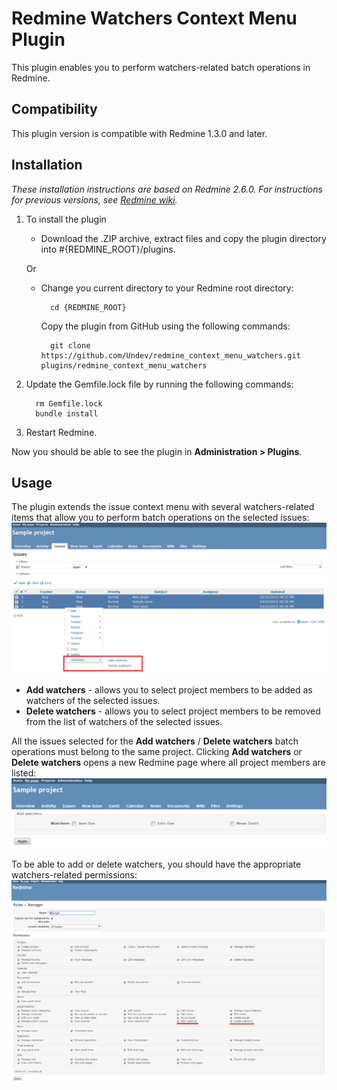 # Redmine Watchers Context Menu Plugin 

This plugin enables you to perform watchers-related batch operations in Redmine.

## Compatibility

This plugin version is compatible with Redmine 1.3.0 and later.

## Installation

*These installation instructions are based on Redmine 2.6.0. For instructions for previous versions, see [Redmine wiki](http://www.redmine.org/projects/redmine/wiki/Plugins).*

1. To install the plugin
    * Download the .ZIP archive, extract files and copy the plugin directory into #{REDMINE_ROOT}/plugins.
    
    Or

    * Change you current directory to your Redmine root directory:  

            cd {REDMINE_ROOT}
            
      Copy the plugin from GitHub using the following commands:
      
            git clone https://github.com/Undev/redmine_context_menu_watchers.git plugins/redmine_context_menu_watchers

2. Update the Gemfile.lock file by running the following commands:  

         rm Gemfile.lock  
         bundle install
            
3. Restart Redmine.

Now you should be able to see the plugin in **Administration > Plugins**.

## Usage

The plugin extends the issue context menu with several watchers-related items that allow you to perform batch operations on the selected issues:  
![watchers context menu](watchers_context_menu_1.PNG)

* **Add watchers** - allows you to select project members to be added as watchers of the selected issues.
* **Delete watchers** - allows you to select project members to be removed from the list of watchers of the selected issues.

All the issues selected for the **Add watchers** / **Delete watchers** batch operations must belong to the same project. Clicking **Add watchers** or **Delete watchers** opens a new Redmine page where all project members are listed:  
![watchers to add](watchers_context_menu_2.PNG)

To be able to add or delete watchers, you should have the appropriate watchers-related permissions:  
![watchers permissions](watchers_context_menu_3.PNG)

